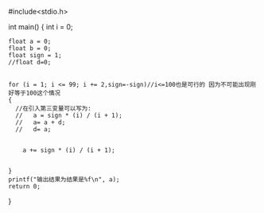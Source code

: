 #include<stdio.h>

int main()
{
	int i = 0;

	float a = 0;
	float b = 0;
	float sign = 1;
	//float d=0;


	for (i = 1; i <= 99; i += 2,sign=-sign)//i<=100也是可行的 因为不可能出现刚好等于100这个情况
	{
	  //在引入第三变量可以写为:
	  //   a = sign * (i) / (i + 1);
	  //   a= a + d;
	  //   d= a;


		a += sign * (i) / (i + 1);


	}
	printf("输出结果为结果是%f\n", a);
	return 0;
}
